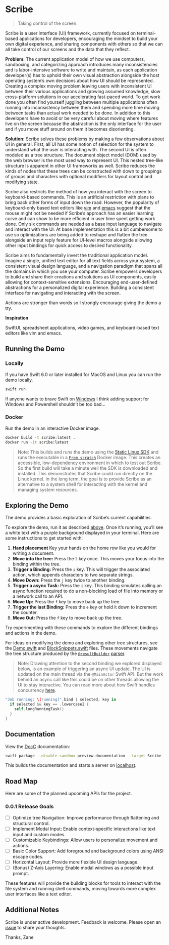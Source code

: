 # Scribe

> Taking control of the screen.

Scribe is a user interface (UI) framework, currently focused on terminal-based applications for developers, encouraging the mindset to build your own digital experience, and sharing components with others so that we can all take control of our screens and the data that they reflect.

**Problem:** The current application model of how we use computers, sandboxing, and categorizing approach introduces many inconsistencies and is labor-intensive software to write and maintain, as each application developer(s) has to uphold their own visual abstraction alongside the host operating system’s own decisions about how UI should be represented. Creating a complex moving problem leaving users with inconsistent UI between their various applications and growing assumed knowledge, slow cross-platform solutions in our accelerating fast-paced world. To get work done you often find yourself juggling between multiple applications often running into inconsistency between them and spending more time moving between tasks than actual work needed to be done. In addition to this developers have to avoid or be very careful about moving where features live on the screen because the abstraction is the only interface for the user and if you move stuff around on them it becomes disorienting.

**Solution:** Scribe solves these problems by making a few observations about UI in general. First, all UI has some notion of selection for the system to understand what the user is interacting with. The second UI is often modeled as a tree structure. The document object model (DOM) used by the web browser is the most used way to represent UI. This nested tree-like structure is apparent in other UI frameworks as well. Scribe reduces the kinds of nodes that these trees can be constructed with down to groupings of groups and characters with optional modifiers for layout control and modifying state.

Scribe also restricts the method of how you interact with the screen to keyboard-based commands. This is an artificial restriction with plans to bring back other forms of input down the road. However, the popularity of keyboard-only based text editors like [vim](https://www.vim.org) and [emacs](https://www.gnu.org/software/emacs/) suggest that the mouse might not be needed if Scribe’s approach has an easier learning curve and can show to be more efficient in user time spent getting work done. Only six commands are needed as a base input language to navigate and interact with the UI. At base implementation this is a bit cumbersome to use so optimizations are being added to reshape and flatten the tree alongside an input reply feature for UI-level macros alongside allowing other input bindings for quick access to desired functionality.

Scribe aims to fundamentally invert the traditional application model. Imagine a single, unified text editor for all text fields across your system, a consistent visual design language, and a navigation paradigm that spans all the domains in which you use your computer. Scribe empowers developers to build and share their creations and solutions as UI components, easily allowing for context-sensitive extensions. Encouraging end-user-defined abstractions for a personalized digital experience. Building a consistent interface for navigating and interacting with the screen.

Actions are stronger than words so I strongly encourage giving the demo a try.

**Inspiration**

SwiftUI, spreadsheet applications, video games, and keyboard-based text editors like vim and emacs.

## Running the Demo

### Locally

If you have Swift 6.0 or later installed for MacOS and Linux you can run the demo locally.

```sh
swift run
```

If anyone wants to brave Swift on [Windows](https://www.swift.org/install/windows/) I think adding support for Windows and Powershell shouldn’t be too bad…

### Docker

Run the demo in an interactive Docker image.

```sh
docker build -t scribe:latest .
docker run -it scribe:latest
```

> Note: This builds and runs the demo using the [Static Linux SDK](https://www.swift.org/documentation/articles/static-linux-getting-started.html) and runs the executable in a [`From scratch`](https://hub.docker.com/_/scratch) Docker image. This creates an accessible, low-dependency environment in which to test out Scribe. So the first build will take a minute well the SDK is downloaded and installed. This demonstrates that Scribe could run directly on the Linux kernel. In the long term, the goal is to provide Scribe as an alternative to a system shell for interacting with the kernel and managing system resources.

## Exploring the Demo

The demo provides a basic exploration of Scribe’s current capabilities.

To explore the demo, run it as described [above](/README.md#running-the-demo). Once it’s running, you’ll see a white text with a purple background displayed in your terminal. Here are some instructions to get started with:

1. **Hand placement** Key your hands on the home row like you would for writing a document.
1. **Move into the tree:** Press the `l` key once. This moves your focus into the binding within the tree.
1. **Trigger a Binding:** Press the `i` key. This will trigger the associated action, which appends characters to two separate strings.
1. **Move Down:** Press the `j` key twice to another binding.
1. **Trigger a async Task:** Press the `i` key. This binding simulates calling an async function required to do a non-blocking load of file into memory or a network call to an API.
1. **Move Up:** Press the `f` key to move back up the tree.
1. **Trigger the last Binding:** Press the `e` key or hold it down to increment the counter.
1. **Move Out:** Press the `f` key to move back up the tree.

Try experimenting with these commands to explore the different bindings and actions in the demo.

For ideas on modifying the demo and exploring other tree structures, see the [Demo.swift](/Sources/Demo/Demo.swift) and [BlockSnippets.swift](/Sources/Demo/BlockSnippets.swift) files. These movements navigate the tree structure produced by the [`@resultBuilder`](https://docs.swift.org/swift-book/documentation/the-swift-programming-language/attributes/#resultBuilder) [parser](/Sources/Scribe/DSL/BlockParser.swift).

> Note: Drawing attention to the second binding we explored displayed below, is an example of triggering an async UI update. The UI is updated on the main thread via the `@MainActor` Swift API. But the work behind an async call like this could be on other threads allowing the UI to stay interactive. You can read more about how Swift handles concurrency [here](https://docs.swift.org/swift-book/documentation/the-swift-programming-language/concurrency/).

```swift
"Job running: \(running)".bind { selected, key in
  if selected && key == .lowercaseI {
    self.longRunningTask()
  }
}
```

## Documentation

View the [DocC](https://www.swift.org/documentation/docc) documentation:

```sh
swift package --disable-sandbox preview-documentation --target Scribe
```

This builds the documentation and starts a server on [localhost](http://localhost:8080/documentation/scribe).

## Road Map

Here are some of the planned upcoming APIs for the project.

### 0.0.1 Release Goals

- [ ] Optimize tree Navigation: Improve performance through flattening and structural control.
- [ ] Implement Modal Input: Enable context-specific interactions like text input and custom modes.
- [ ] Customizable Keybindings: Allow users to personalize movement and actions.
- [ ] Basic Color Support: Add foreground and background colors using ANSI escape codes.
- [ ] Horizontal Layout: Provide more flexible UI design language.
- [ ] (Bonus) Z-Axis Layering: Enable modal windows as a possible input prompt.

These features will provide the building blocks for tools to interact with the file system and running shell commands, moving towards more complex user interfaces like a text editor.

## Additional Notes

Scribe is under active development. Feedback is welcome. Please open an [issue](https://github.com/zaneenders/scribe/issues) to share your thoughts.

Thanks,
Zane